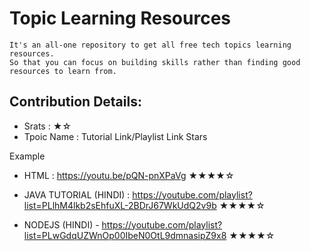 # Topic Learning Resources
    It's an all-one repository to get all free tech topics learning resources.
    So that you can focus on building skills rather than finding good resources to learn from.
    
## Contribution Details:
- Srats : ★☆
- Tpoic Name : Tutorial Link/Playlist Link Stars

Example
- HTML : https://youtu.be/pQN-pnXPaVg ★★★★☆


- JAVA TUTORIAL (HINDI) : https://youtube.com/playlist?list=PLlhM4lkb2sEhfuXL-2BDrJ67WkUdQ2v9b ★★★★☆
- NODEJS (HINDI) - https://youtube.com/playlist?list=PLwGdqUZWnOp00IbeN0OtL9dmnasipZ9x8 ★★★★☆

